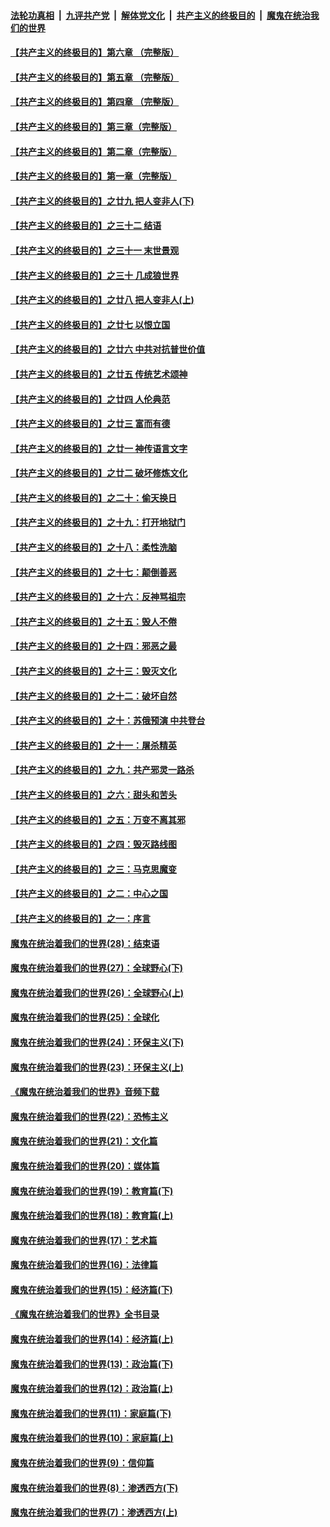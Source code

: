 ####  [法轮功真相](../../../../basic/blob/master/README.md?t=05270331) &nbsp;|&nbsp; [九评共产党](../../../../9ping.md/blob/master/README.md?t=05270331) &nbsp;|&nbsp; [解体党文化](../../../../jtdwh.md/blob/master/README.md?t=05270331)  &nbsp;|&nbsp; [共产主义的终极目的](../../../../gczydzjmd.md/blob/master/README.md?t=05270331) &nbsp;|&nbsp; [魔鬼在统治我们的世界](../../../../mgztzwmdsj.md/blob/master/README.md?t=05270331) 

#### [【共产主义的终极目的】第六章 （完整版）](../pages/nsc422/n11428913.md?t=05270331) 

#### [【共产主义的终极目的】第五章 （完整版）](../pages/nsc422/n11428912.md?t=05270331) 

#### [【共产主义的终极目的】第四章 （完整版）](../pages/nsc422/n11428907.md?t=05270331) 

#### [【共产主义的终极目的】第三章（完整版）](../pages/nsc422/n11428848.md?t=05270331) 

#### [【共产主义的终极目的】第二章（完整版）](../pages/nsc422/n11428831.md?t=05270331) 

#### [【共产主义的终极目的】第一章（完整版）](../pages/nsc422/n11417651.md?t=05270331) 

#### [【共产主义的终极目的】之廿九 把人变非人(下)](../pages/nsc422/n11344140.md?t=05270331) 

#### [【共产主义的终极目的】之三十二 结语](../pages/nsc422/n11360535.md?t=05270331) 

#### [【共产主义的终极目的】之三十一 末世景观](../pages/nsc422/n11351129.md?t=05270331) 

#### [【共产主义的终极目的】之三十 几成狼世界](../pages/nsc422/n11348280.md?t=05270331) 

#### [【共产主义的终极目的】之廿八 把人变非人(上)](../pages/nsc422/n11340492.md?t=05270331) 

#### [【共产主义的终极目的】之廿七 以恨立国](../pages/nsc422/n11336944.md?t=05270331) 

#### [【共产主义的终极目的】之廿六 中共对抗普世价值](../pages/nsc422/n11324785.md?t=05270331) 

#### [【共产主义的终极目的】之廿五 传统艺术颂神](../pages/nsc422/n11296396.md?t=05270331) 

#### [【共产主义的终极目的】之廿四 人伦典范](../pages/nsc422/n11296397.md?t=05270331) 

#### [【共产主义的终极目的】之廿三 富而有德](../pages/nsc422/n11283598.md?t=05270331) 

#### [【共产主义的终极目的】之廿一 神传语言文字](../pages/nsc422/n11263265.md?t=05270331) 

#### [【共产主义的终极目的】之廿二 破坏修炼文化](../pages/nsc422/n11245728.md?t=05270331) 

#### [【共产主义的终极目的】之二十：偷天换日](../pages/nsc422/n11238846.md?t=05270331) 

#### [【共产主义的终极目的】之十九：打开地狱门](../pages/nsc422/n11206376.md?t=05270331) 

#### [【共产主义的终极目的】之十八：柔性洗脑](../pages/nsc422/n11199994.md?t=05270331) 

#### [【共产主义的终极目的】之十七：颠倒善恶](../pages/nsc422/n11179782.md?t=05270331) 

#### [【共产主义的终极目的】之十六：反神骂祖宗](../pages/nsc422/n11166798.md?t=05270331) 

#### [【共产主义的终极目的】之十五：毁人不倦](../pages/nsc422/n11166792.md?t=05270331) 

#### [【共产主义的终极目的】之十四：邪恶之最](../pages/nsc422/n11150249.md?t=05270331) 

#### [【共产主义的终极目的】之十三：毁灭文化](../pages/nsc422/n11135227.md?t=05270331) 

#### [【共产主义的终极目的】之十二：破坏自然](../pages/nsc422/n11135214.md?t=05270331) 

#### [【共产主义的终极目的】之十：苏俄预演 中共登台](../pages/nsc422/n11118424.md?t=05270331) 

#### [【共产主义的终极目的】之十一：屠杀精英](../pages/nsc422/n11118442.md?t=05270331) 

#### [【共产主义的终极目的】之九：共产邪灵一路杀](../pages/nsc422/n11114139.md?t=05270331) 

#### [【共产主义的终极目的】之六：甜头和苦头](../pages/nsc422/n11096971.md?t=05270331) 

#### [【共产主义的终极目的】之五：万变不离其邪](../pages/nsc422/n11091285.md?t=05270331) 

#### [【共产主义的终极目的】之四：毁灭路线图](../pages/nsc422/n11086284.md?t=05270331) 

#### [【共产主义的终极目的】之三：马克思魔变](../pages/nsc422/n11061941.md?t=05270331) 

#### [【共产主义的终极目的】之二：中心之国](../pages/nsc422/n11047728.md?t=05270331) 

#### [【共产主义的终极目的】之一：序言](../pages/nsc422/n11086077.md?t=05270331) 

#### [魔鬼在统治着我们的世界(28)：结束语](../pages/nsc422/n10936246.md?t=05270331) 

#### [魔鬼在统治着我们的世界(27)：全球野心(下)](../pages/nsc422/n10928319.md?t=05270331) 

#### [魔鬼在统治着我们的世界(26)：全球野心(上)](../pages/nsc422/n10900318.md?t=05270331) 

#### [魔鬼在统治着我们的世界(25)：全球化](../pages/nsc422/n10788205.md?t=05270331) 

#### [魔鬼在统治着我们的世界(24)：环保主义(下)](../pages/nsc422/n10695307.md?t=05270331) 

#### [魔鬼在统治着我们的世界(23)：环保主义(上)](../pages/nsc422/n10688613.md?t=05270331) 

#### [《魔鬼在统治着我们的世界》音频下载](../pages/nsc422/n10635553.md?t=05270331) 

#### [魔鬼在统治着我们的世界(22)：恐怖主义](../pages/nsc422/n10614727.md?t=05270331) 

#### [魔鬼在统治着我们的世界(21)：文化篇](../pages/nsc422/n10597706.md?t=05270331) 

#### [魔鬼在统治着我们的世界(20)：媒体篇](../pages/nsc422/n10586579.md?t=05270331) 

#### [魔鬼在统治着我们的世界(19)：教育篇(下)](../pages/nsc422/n10564808.md?t=05270331) 

#### [魔鬼在统治着我们的世界(18)：教育篇(上)](../pages/nsc422/n10526970.md?t=05270331) 

#### [魔鬼在统治着我们的世界(17)：艺术篇](../pages/nsc422/n10499093.md?t=05270331) 

#### [魔鬼在统治着我们的世界(16)：法律篇](../pages/nsc422/n10485969.md?t=05270331) 

#### [魔鬼在统治着我们的世界(15)：经济篇(下)](../pages/nsc422/n10469975.md?t=05270331) 

#### [《魔鬼在统治着我们的世界》全书目录](../pages/nsc422/n10464261.md?t=05270331) 

#### [魔鬼在统治着我们的世界(14)：经济篇(上)](../pages/nsc422/n10457370.md?t=05270331) 

#### [魔鬼在统治着我们的世界(13)：政治篇(下)](../pages/nsc422/n10448270.md?t=05270331) 

#### [魔鬼在统治着我们的世界(12)：政治篇(上)](../pages/nsc422/n10444576.md?t=05270331) 

#### [魔鬼在统治着我们的世界(11)：家庭篇(下)](../pages/nsc422/n10440961.md?t=05270331) 

#### [魔鬼在统治着我们的世界(10)：家庭篇(上)](../pages/nsc422/n10435448.md?t=05270331) 

#### [魔鬼在统治着我们的世界(9)：信仰篇](../pages/nsc422/n10432159.md?t=05270331) 

#### [魔鬼在统治着我们的世界(8)：渗透西方(下)](../pages/nsc422/n10429603.md?t=05270331) 

#### [魔鬼在统治着我们的世界(7)：渗透西方(上)](../pages/nsc422/n10426013.md?t=05270331) 

